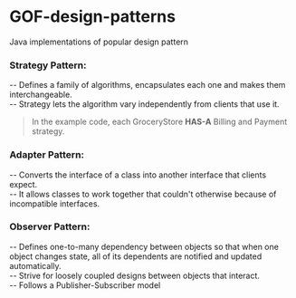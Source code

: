 # GOF-design-patterns
Java implementations of popular design pattern

### Strategy Pattern:
-- Defines a family of algorithms, encapsulates each one and makes them interchangeable.  
-- Strategy lets the algorithm vary independently from clients that use it.  
> In the example code, each GroceryStore **HAS-A** Billing and Payment strategy.

### Adapter Pattern:
-- Converts the interface of a class into another interface that clients expect.  
-- It allows classes to work together that couldn't otherwise because of incompatible interfaces.

### Observer Pattern:
-- Defines one-to-many dependency between objects so that when one object changes state, all of its dependents are notified and updated automatically.  
-- Strive for loosely coupled designs between objects that interact.  
-- Follows a Publisher-Subscriber model  